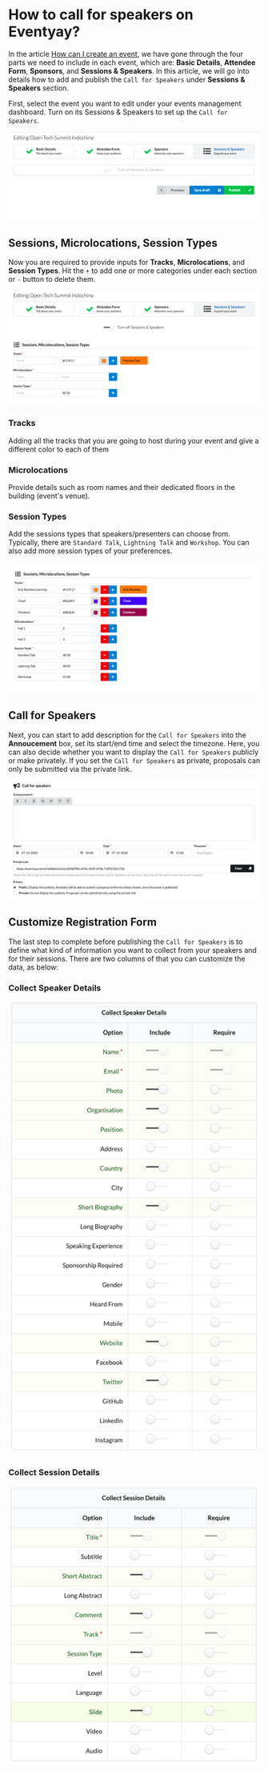 # How to call for speakers on Eventyay?
In the article [How can I create an event](/event-setup/How-can-I-create-an-event.md), we have gone through the four parts we need to include in each event, which are: **Basic Details**, **Attendee Form**, **Sponsors**, and **Sessions & Speakers**. In this article, we will go into details how to add and publish the `Call for Speakers` under **Sessions & Speakers** section.

First, select the event you want to edit under your events management dashboard. Turn on its Sessions & Speakers to set up the `Call for Speakers`.  

![Call for Speakers](/event-setup/images/how-to-call-for-speakers1.png)

## Sessions, Microlocations, Session Types
Now you are required to provide inputs for **Tracks**, **Microlocations**, and **Session Types**. Hit the `+` to add one or more categories under each section or `-` button to delete them. 

![Call for Speakers](/event-setup/images/how-to-call-for-speakers2.png)

### Tracks 
Adding all the tracks that you are going to host during your event and give a different color to each of them

### Microlocations
Provide details such as room names and their dedicated floors in the building (event's venue).

### Session Types
Add the sessions types that speakers/presenters can choose from. Typically, there are `Standard Talk`, `Lightning Talk` and `Workshop`. You can also add more session types of your preferences. 

![Call for Speakers](/event-setup/images/how-to-call-for-speakers3.png)

## Call for Speakers 
Next, you can start to add  description for the `Call for Speakers` into the **Annoucement** box, set its start/end time and select the
timezone. Here, you can also decide whether you want to display the `Call for Speakers` publicly or make privately. If you set the `Call
for Speakers` as private, proposals can only be submitted via the private link. 

![Call for Speakers](/event-setup/images/how-to-call-for-speakers4.png)

## Customize Registration Form
The last step to complete before publishing the `Call for Speakers` is to define what kind of information you want to collect from your speakers and for their sessions. There are two columns of that you can customize the data, as below: 

### Collect Speaker Details
![Call for Speakers](/event-setup/images/how-to-call-for-speakers5.png)

### Collect Session Details
![Call for Speakers](/event-setup/images/how-to-call-for-speakers6.png)
